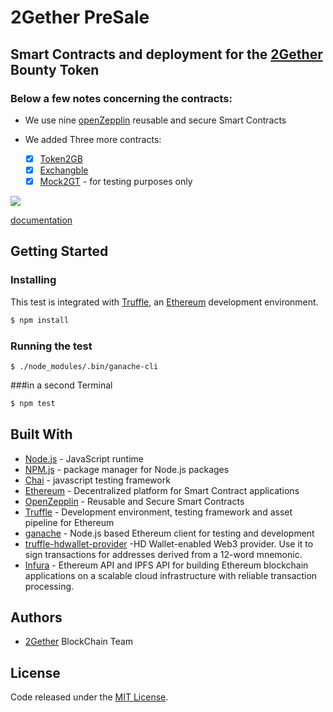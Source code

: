 # 2Gether PreSale

## Smart Contracts and deployment for the [2Gether](https://www.2gether.global/) Bounty Token

### Below a few notes concerning the contracts:
* We use nine [openZepplin](https://github.com/OpenZeppelin/zeppelin-solidity) reusable and secure Smart Contracts 

* We added Three more contracts:
  - [x] [Token2GB](./contracts/Exchangble.sol) 
  - [x] [Exchangble](./contracts/Exchangble.sol) 
  - [x] [Mock2GT](./contracts/Exchangble.sol) - for testing purposes only
  
[![](/inheritanceTree/inheritanceTree.png)](./inheritanceTree/inheritanceTree.png)

[documentation](./doc/doc.md)

## Getting Started

### Installing
This test is integrated with [Truffle](https://github.com/trufflesuite/truffle), an [Ethereum](https://www.ethereum.org/) development environment. 
```bash
$ npm install
```

### Running the test
```bash#
$ ./node_modules/.bin/ganache-cli
```

###in a second Terminal
```bash
$ npm test
```

## Built With
* [Node.js](https://nodejs.org/en/) - JavaScript runtime 
* [NPM.js](https://www.npmjs.com/) - package manager for Node.js packages
* [Chai](http://chaijs.com/) - javascript testing framework
* [Ethereum](https://www.ethereum.org/) - Decentralized platform for Smart Contract applications 
* [OpenZepplin](https://github.com/OpenZeppelin/zeppelin-solidity) - Reusable and Secure Smart Contracts 
* [Truffle](https://github.com/trufflesuite/truffle) -  Development environment, testing framework and asset pipeline for Ethereum
* [ganache](https://github.com/trufflesuite/ganache-cli) - Node.js based Ethereum client for testing and development
* [truffle-hdwallet-provider](https://github.com/trufflesuite/truffle-hdwallet-provider) -HD Wallet-enabled Web3 provider. Use it to sign transactions for addresses derived from a 12-word mnemonic.
* [Infura](https://infura.io/) - Ethereum API and IPFS API for building Ethereum blockchain applications on a scalable cloud infrastructure with reliable transaction processing.

## Authors

* [2Gether](https://www.2gether.global/) BlockChain Team

## License
Code released under the [MIT License](./licence).